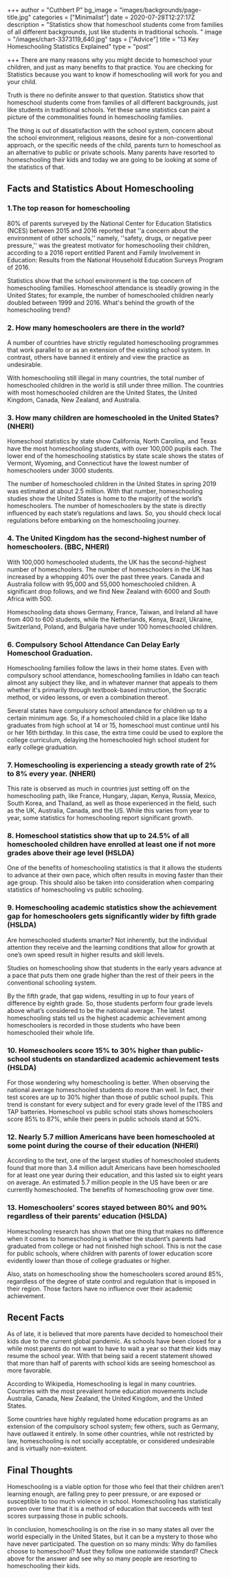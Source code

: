+++
author = "Cuthbert P"
bg_image = "images/backgrounds/page-title.jpg"
categories = ["Minimalist"]
date = 2020-07-28T12:27:17Z
description = "Statistics show that homeschool students come from families of all different backgrounds, just like students in traditional schools. "
image = "/images/chart-3373119_640.jpg"
tags = ["Advice"]
title = "13 Key Homeschooling Statistics Explained"
type = "post"

+++
There are many reasons why you might decide to homeschool your children, and just as many benefits to that practice. You are checking for Statistics because you want to know if homeschooling will work for you and your child.

Truth is there no definite answer to that question. Statistics show that homeschool students come from families of all different backgrounds, just like students in traditional schools. Yet these same statistics can paint a picture of the commonalities found in homeschooling families.

The thing is out of dissatisfaction with the school system, concern about the school environment, religious reasons, desire for a non-conventional approach, or the specific needs of the child, parents turn to homeschool as an alternative to public or private schools. Many parents have resorted to homeschooling their kids and today we are going to be looking at some of the statistics of that.

## Facts and Statistics About Homeschooling

### 1.The top reason for homeschooling

80% of parents surveyed by the National Center for Education Statistics (NCES) between 2015 and 2016 reported that ''a concern about the environment of other schools,'' namely, ''safety, drugs, or negative peer pressure,'' was the greatest motivator for homeschooling their children, according to a 2016 report entitled Parent and Family Involvement in Education: Results from the National Household Education Surveys Program of 2016.

Statistics show that the school environment is the top concern of homeschooling families. Homeschool attendance is steadily growing in the United States; for example, the number of homeschooled children nearly doubled between 1999 and 2016. What's behind the growth of the homeschooling trend?

### 2. How many homeschoolers are there in the world?

A number of countries have strictly regulated homeschooling programmes that work parallel to or as an extension of the existing school system. In contrast, others have banned it entirely and view the practice as undesirable.

With homeschooling still illegal in many countries, the total number of homeschooled children in the world is still under three million. The countries with most homeschooled children are the United States, the United Kingdom, Canada, New Zealand, and Australia.

### 3. How many children are homeschooled in the United States? (NHERI)

Homeschool statistics by state show California, North Carolina, and Texas have the most homeschooling students, with over 100,000 pupils each. The lower end of the homeschooling statistics by state scale shows the states of Vermont, Wyoming, and Connecticut have the lowest number of homeschoolers under 3000 students.

The number of homeschooled children in the United States in spring 2019 was estimated at about 2.5 million. With that number, homeschooling studies show the United States is home to the majority of the world’s homeschoolers. The number of homeschoolers by the state is directly influenced by each state’s regulations and laws. So, you should check local regulations before embarking on the homeschooling journey.

### 4. The United Kingdom has the second-highest number of homeschoolers. (BBC, NHERI)

With 100,000 homeschooled students, the UK has the second-highest number of homeschoolers. The number of homeschoolers in the UK has increased by a whopping 40% over the past three years. Canada and Australia follow with 95,000 and 55,000 homeschooled children. A significant drop follows, and we find New Zealand with 6000 and South Africa with 500.

Homeschooling data shows Germany, France, Taiwan, and Ireland all have from 400 to 600 students, while the Netherlands, Kenya, Brazil, Ukraine, Switzerland, Poland, and Bulgaria have under 100 homeschooled children.

### 6. Compulsory School Attendance Can Delay Early Homeschool Graduation.

Homeschooling families follow the laws in their home states. Even with compulsory school attendance, homeschooling families in Idaho can teach almost any subject they like, and in whatever manner that appeals to them whether it's primarily through textbook-based instruction, the Socratic method, or video lessons, or even a combination thereof.

Several states have compulsory school attendance for children up to a certain minimum age. So, if a homeschooled child in a place like Idaho graduates from high school at 14 or 15, homeschool must continue until his or her 16th birthday. In this case, the extra time could be used to explore the college curriculum, delaying the homeschooled high school student for early college graduation.

### 7. Homeschooling is experiencing a steady growth rate of 2% to 8% every year. (NHERI)

This rate is observed as much in countries just setting off on the homeschooling path, like France, Hungary, Japan, Kenya, Russia, Mexico, South Korea, and Thailand, as well as those experienced in the field, such as the UK, Australia, Canada, and the US. While this varies from year to year, some statistics for homeschooling report significant growth.

### 8. Homeschool statistics show that up to 24.5% of all homeschooled children have enrolled at least one if not more grades above their age level (HSLDA)

One of the benefits of homeschooling statistics is that it allows the students to advance at their own pace, which often results in moving faster than their age group. This should also be taken into consideration when comparing statistics of homeschooling vs public schooling.

### 9. Homeschooling academic statistics show the achievement gap for homeschoolers gets significantly wider by fifth grade (HSLDA)

Are homeschooled students smarter? Not inherently, but the individual attention they receive and the learning conditions that allow for growth at one’s own speed result in higher results and skill levels.

Studies on homeschooling show that students in the early years advance at a pace that puts them one grade higher than the rest of their peers in the conventional schooling system.

By the fifth grade, that gap widens, resulting in up to four years of difference by eighth grade. So, those students perform four grade levels above what’s considered to be the national average. The latest homeschooling stats tell us the highest academic achievement among homeschoolers is recorded in those students who have been homeschooled their whole life.

### 10. Homeschoolers score 15% to 30% higher than public-school students on standardized academic achievement tests (HSLDA)

For those wondering why homeschooling is better. When observing the national average homeschooled students do more than well. In fact, their test scores are up to 30% higher than those of public school pupils. This trend is constant for every subject and for every grade level of the ITBS and TAP batteries. Homeschool vs public school stats shows homeschoolers score 85% to 87%, while their peers in public schools stand at 50%.

### 12. Nearly 5.7 million Americans have been homeschooled at some point during the course of their education (NHERI)

According to the text, one of the largest studies of homeschooled students found that more than 3.4 million adult Americans have been homeschooled for at least one year during their education, and this lasted six to eight years on average. An estimated 5.7 million people in the US have been or are currently homeschooled. The benefits of homeschooling grow over time.

### 13. Homeschoolers’ scores stayed between 80% and 90% regardless of their parents’ education (HSLDA)

Homeschooling research has shown that one thing that makes no difference when it comes to homeschooling is whether the student’s parents had graduated from college or had not finished high school. This is not the case for public schools, where children with parents of lower education score evidently lower than those of college graduates or higher.

Also, stats on homeschooling show the homeschoolers scored around 85%, regardless of the degree of state control and regulation that is imposed in their region. Those factors have no influence over their academic achievement.

## Recent Facts

As of late, it is believed that more parents have decided to homeschool their kids due to the current global pandemic. As schools have been closed for a while most parents do not want to have to wait a year so that their kids may resume the school year. With that being said a recent statement showed that more than half of parents with school kids are seeing homeschool as more favorable.

According to Wikipedia, Homeschooling is legal in many countries. Countries with the most prevalent home education movements include Australia, Canada, New Zealand, the United Kingdom, and the United States.

Some countries have highly regulated home education programs as an extension of the compulsory school system; few others, such as Germany, have outlawed it entirely. In some other countries, while not restricted by law, homeschooling is not socially acceptable, or considered undesirable and is virtually non-existent.

## Final Thoughts

Homeschooling is a viable option for those who feel that their children aren’t learning enough, are falling prey to peer pressure, or are exposed or susceptible to too much violence in school. Homeschooling has statistically proven over time that it is a method of education that succeeds with test scores surpassing those in public schools.

In conclusion, homeschooling is on the rise in so many states all over the world especially in the United States, but it can be a mystery to those who have never participated. The question on so many minds: Why do families choose to homeschool? Must they follow one nationwide standard? Check above for the answer and see why so many people are resorting to homeschooling their kids.